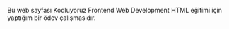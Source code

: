 Bu web sayfası Kodluyoruz Frontend Web Development HTML eğitimi için yaptığım bir ödev çalışmasıdır.